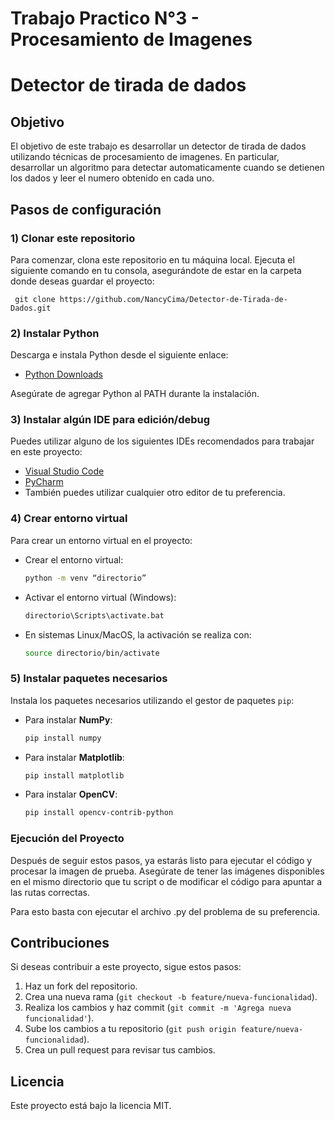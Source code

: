 # Trabajo Practico N°3 - Procesamiento de Imagenes
# Detector de tirada de dados

## Objetivo
El objetivo de este trabajo es desarrollar un detector de tirada de dados utilizando técnicas de procesamiento de imagenes.
En particular, desarrollar un algoritmo para detectar automaticamente cuando se detienen los
dados y leer el numero obtenido en cada uno.

## Pasos de configuración

### 1) Clonar este repositorio

Para comenzar, clona este repositorio en tu máquina local. Ejecuta el siguiente comando en tu consola, asegurándote de estar en la carpeta donde deseas guardar el proyecto:

`` git clone https://github.com/NancyCima/Detector-de-Tirada-de-Dados.git``

### 2) Instalar Python
Descarga e instala Python desde el siguiente enlace:
- [Python Downloads](https://www.python.org/downloads/)

Asegúrate de agregar Python al PATH durante la instalación.

### 3) Instalar algún IDE para edición/debug
Puedes utilizar alguno de los siguientes IDEs recomendados para trabajar en este proyecto:

- [Visual Studio Code](https://code.visualstudio.com/)
- [PyCharm](https://www.jetbrains.com/es-es/pycharm/)
- También puedes utilizar cualquier otro editor de tu preferencia.

### 4) Crear entorno virtual
Para crear un entorno virtual en el proyecto:

- Crear el entorno virtual:
  ```bash
  python -m venv “directorio”
  ```

- Activar el entorno virtual (Windows):
  ```bash
  directorio\Scripts\activate.bat
  ```

- En sistemas Linux/MacOS, la activación se realiza con:
  ```bash
  source directorio/bin/activate
  ```

### 5) Instalar paquetes necesarios
Instala los paquetes necesarios utilizando el gestor de paquetes `pip`:

- Para instalar **NumPy**:
  ```bash
  pip install numpy
  ```

- Para instalar **Matplotlib**:
  ```bash
  pip install matplotlib
  ```

- Para instalar **OpenCV**:
  ```bash
  pip install opencv-contrib-python
  ```

### Ejecución del Proyecto

Después de seguir estos pasos, ya estarás listo para ejecutar el código y procesar la imagen de prueba. Asegúrate de tener las imágenes disponibles en el mismo directorio que tu script o de modificar el código para apuntar a las rutas correctas.

Para esto basta con ejecutar el archivo .py del problema de su preferencia.


## Contribuciones

Si deseas contribuir a este proyecto, sigue estos pasos:

1. Haz un fork del repositorio.
2. Crea una nueva rama (`git checkout -b feature/nueva-funcionalidad`).
3. Realiza los cambios y haz commit (`git commit -m 'Agrega nueva funcionalidad'`).
4. Sube los cambios a tu repositorio (`git push origin feature/nueva-funcionalidad`).
5. Crea un pull request para revisar tus cambios.

## Licencia

Este proyecto está bajo la licencia MIT.